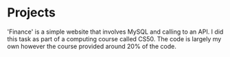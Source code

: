 # Projects

'Finance' is a simple website that involves MySQL and calling to an API. I did this task as part of a computing course called CS50. The code is largely my own however the course provided around 20% of the code. 
